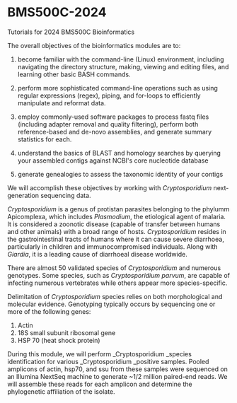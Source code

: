 # BMS500C-2024
Tutorials for 2024 BMS500C Bioinformatics

The overall objectives of the bioinformatics modules are to:

1. become familiar with the command-line (Linux) environment, including navigating the directory structure, making, viewing and editing files, and learning other basic BASH commands.

2. perform more sophisticated command-line operations such as using regular expressions (regex), piping, and for-loops to efficiently manipulate and reformat data.

3. employ commonly-used software packages to process fastq files (including adapter removal and quality filtering), perform both reference-based and de-novo assemblies, and generate summary statistics for each.

4. understand the basics of BLAST and homology searches by querying your assembled contigs against NCBI's core nucleotide database

5. generate genealogies to assess the taxonomic identity of your contigs

We will accomplish these objectives by working with _Cryptosporidium_ next-generation sequencing data.

_Cryptosporidium_ is a genus of protistan parasites belonging to the phylumm Apicomplexa, which includes _Plasmodium_, the etiological agent of malaria. It is considered a zoonotic disease (capable of transfer
between humans and other animals) with a broad range of hosts.  _Cryptosporidium_ resides in the gastrointestinal tracts of humans where it can cause severe diarrhoea, particularly in children and immunocompromised 
individuals.  Along with _Giardia_, it is a leading cause of diarrhoeal disease worldwide.

There are almost 50 validated species of _Cryptosporidium_ and numerous genotypes.  Some species, such as _Cryptosporidium parvum_, are capable of infecting numerous vertebrates
while others appear more species-specific.

Delimitation of _Cryptosporidium_ species relies on both morphological and molecular evidence.
Genotyping typically occurs by sequencing one or more of the following genes:
1. Actin
2. 18S small subunit ribosomal gene
3. HSP 70 (heat shock protein)

During this module, we will perform _Cryptosporidium _species identification for various _Cryptosporidium _positive samples.
Pooled amplicons of actin, hsp70, and ssu from these samples were sequenced on an Illumina NextSeq machine to generate ~1/2 million paired-end reads.
We will assemble these reads for each amplicon and determine the phylogenetic affiliation of the isolate.
